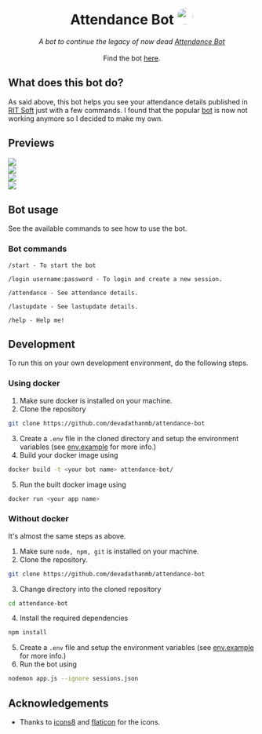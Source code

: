 <h1 align="center"> Attendance Bot <img height="33rem" style="border-radius:100px;" src="./assets/icons8-telegram-app .gif" />
 </h1>
<p align="center">
<i>A bot to continue the legacy of now dead <a href="https://t.me/atttendancebot"> Attendance Bot</a></i>
<br>
<br>
Find the bot <a href="https://t.me/rit_attendancebot"> here<a/>.
</p>


## What does this bot do?
As said above, this bot helps you see your attendance details published in [RIT Soft]() just with a few commands. I found that the popular [bot]() is now not working anymore so I decided to make my own.

## Previews
<img src="./assets/1.jpg" />
<br>
<img src="./assets/2.jpg" />
<br>
<img src="./assets/3.jpg" />
<br>
<img src="./assets/4.jpg" />

## Bot usage

See the available commands to see how to use the bot.

### Bot commands
```
/start - To start the bot

/login username:password - To login and create a new session.

/attendance - See attendance details.

/lastupdate - See lastupdate details.

/help - Help me!
```

## Development
To run this on your own development environment, do the following steps.

### Using docker
1. Make sure docker is installed on your machine.
2. Clone the repository
```bash
git clone https://github.com/devadathanmb/attendance-bot
```
3. Create a `.env` file in the cloned directory and setup the environment variables (see [env.example](file) for more info.)
4. Build your docker image using
```bash
docker build -t <your bot name> attendance-bot/
```
5. Run the built docker image using
```bash
docker run <your app name>
```

### Without docker

It's almost the same steps as above.

1. Make sure `node, npm, git` is installed on your machine.
2. Clone the repository.
```bash
git clone https://github.com/devadathanmb/attendance-bot
```
3. Change directory into the cloned repository
```bash
cd attendance-bot
```
4. Install the required dependencies
```bash
npm install
```
5. Create a `.env` file and setup the environment variables (see [env.example](file) for more info.)
6. Run the bot using 
```bash
nodemon app.js --ignore sessions.json
```

## Acknowledgements
- Thanks to [icons8](https://icons8.com) and [flaticon](https://www.flaticon.com/) for the icons.
